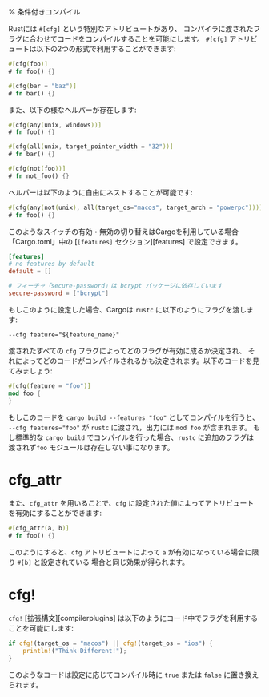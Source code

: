 % 条件付きコンパイル
<!-- % Conditional Compilation -->

<!-- Rust has a special attribute, `#[cfg]`, which allows you to compile code -->
<!-- based on a flag passed to the compiler. It has two forms: -->
Rustには `#[cfg]` という特別なアトリビュートがあり、
コンパイラに渡されたフラグに合わせてコードをコンパイルすることを可能にします。
`#[cfg]` アトリビュートは以下の2つの形式で利用することができます:

```rust
#[cfg(foo)]
# fn foo() {}

#[cfg(bar = "baz")]
# fn bar() {}
```

<!-- They also have some helpers: -->
また、以下の様なヘルパーが存在します:

```rust
#[cfg(any(unix, windows))]
# fn foo() {}

#[cfg(all(unix, target_pointer_width = "32"))]
# fn bar() {}

#[cfg(not(foo))]
# fn not_foo() {}
```

<!-- These can nest arbitrarily: -->
ヘルパーは以下のように自由にネストすることが可能です:

```rust
#[cfg(any(not(unix), all(target_os="macos", target_arch = "powerpc")))]
# fn foo() {}
```

<!-- As for how to enable or disable these switches, if you’re using Cargo, -->
<!-- they get set in the [`[features]` section][features] of your `Cargo.toml`: -->
このようなスイッチの有効・無効の切り替えはCargoを利用している場合「Cargo.toml」中の [`[features]` セクション][features] で設定できます。

[フィーチャ]: http://doc.crates.io/manifest.html#the-features-section

```toml
[features]
# no features by default
default = []

# フィーチャ「secure-password」は bcrypt パッケージに依存しています
secure-password = ["bcrypt"]
```

<!-- When you do this, Cargo passes along a flag to `rustc`: -->
もしこのように設定した場合、Cargoは `rustc` に以下のようにフラグを渡します:

```text
--cfg feature="${feature_name}"
```

<!-- The sum of these `cfg` flags will determine which ones get activated, and -->
<!-- therefore, which code gets compiled. Let’s take this code: -->
渡されたすべての `cfg` フラグによってどのフラグが有効に成るか決定され、
それによってどのコードがコンパイルされるかも決定されます。以下のコードを見てみましょう:

```rust
#[cfg(feature = "foo")]
mod foo {
}
```

<!-- If we compile it with `cargo build --features "foo"`, it will send the `--cfg -->
<!-- feature="foo"` flag to `rustc`, and the output will have the `mod foo` in it. -->
<!-- If we compile it with a regular `cargo build`, no extra flags get passed on, -->
<!-- and so, no `foo` module will exist. -->
もしこのコードを `cargo build --features "foo"` としてコンパイルを行うと、
`--cfg features="foo"` が `rustc` に渡され，出力には `mod foo` が含まれます。
もし標準的な `cargo build` でコンパイルを行った場合、`rustc` に追加のフラグは渡されず`foo` モジュールは存在しない事になります。

# cfg_attr

<!-- You can also set another attribute based on a `cfg` variable with `cfg_attr`: -->
また、`cfg_attr` を用いることで、`cfg` に設定された値によってアトリビュートを有効にすることができます:

```rust
#[cfg_attr(a, b)]
# fn foo() {}
```

<!-- Will be the same as `#[b]` if `a` is set by `cfg` attribute, and nothing otherwise. -->
このようにすると、`cfg` アトリビュートによって `a` が有効になっている場合に限り `#[b]` と設定されている
場合と同じ効果が得られます。

# cfg!

<!-- The `cfg!` [syntax extension][compilerplugins] lets you use these kinds of flags -->
<!-- elsewhere in your code, too: -->
`cfg!` [拡張構文][compilerplugins] は以下のようにコード中でフラグを利用することを可能にします:

```rust
if cfg!(target_os = "macos") || cfg!(target_os = "ios") {
    println!("Think Different!");
}
```

[コンパイラプラグイン]: compiler-plugins.html

<!-- These will be replaced by a `true` or `false` at compile-time, depending on the -->
<!-- configuration settings. -->

このようなコードは設定に応じてコンパイル時に `true` または `false` に置き換えられます。
